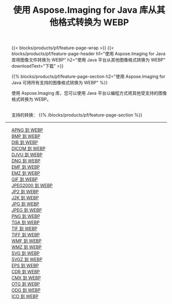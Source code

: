 ﻿---
title: 使用 Aspose.Imaging for Java 库从其他格式转换为 WEBP 
weight: 3920
url: /zh-hans/java/conversion/to/webp 
lang: zh-hans
langdirlevel: 2
locales: zh-hans,ja,it,ru,de,es,fr,nl,id,lt,pl,pt,vi,tr,ko,zh-hant,ar,hi,th,sv,cs,uk,he
description: 使用 Aspose.Imaging，您可以使用 Java 从其他格式转换为 WEBP
---

{{< blocks/products/pf/feature-page-wrap >}}
{{< blocks/products/pf/feature-page-header h1="使用 Aspose.Imaging for Java 库将图像文件转换为 WEBP" h2="使用 Java 平台从其他图像格式转换为 WEBP" downloadText="下载" >}}


{{% blocks/products/pf/feature-page-section  h2="使用 Aspose.Imaging for Java 可将所有支持的图像格式转换为 WEBP" %}}
<p align=justify>使用 Aspose.Imaging 库，您可以使用 Java 平台以编程方式将其他受支持的图像格式转换为 WEBP。</p>
<br/>
支持的转换：
{{% /blocks/products/pf/feature-page-section %}}
<div class="container-fluid productfamilypage bg-gray">
    <div class="convertypes bg-gray agp-content section">
        <div class="container">
		<hr style="margin-left:-20px;"/>
		<div class="row other-converters">
		    <div class='col-md-2 other-converter remove-lp remove-rp'><a href="/imaging/zh-hans/java/conversion/apng-to-webp" >APNG 到 WEBP</a></div>
<div class='col-md-2 other-converter remove-lp remove-rp'><a href="/imaging/zh-hans/java/conversion/bmp-to-webp" >BMP 到 WEBP</a></div>
<div class='col-md-2 other-converter remove-lp remove-rp'><a href="/imaging/zh-hans/java/conversion/dib-to-webp" >DIB 到 WEBP</a></div>
<div class='col-md-2 other-converter remove-lp remove-rp'><a href="/imaging/zh-hans/java/conversion/dicom-to-webp" >DICOM 到 WEBP</a></div>
<div class='col-md-2 other-converter remove-lp remove-rp'><a href="/imaging/zh-hans/java/conversion/djvu-to-webp" >DJVU 到 WEBP</a></div>
<div class='col-md-2 other-converter remove-lp remove-rp'><a href="/imaging/zh-hans/java/conversion/dng-to-webp" >DNG 到 WEBP</a></div>
<div class='col-md-2 other-converter remove-lp remove-rp'><a href="/imaging/zh-hans/java/conversion/emf-to-webp" >EMF 到 WEBP</a></div>
<div class='col-md-2 other-converter remove-lp remove-rp'><a href="/imaging/zh-hans/java/conversion/emz-to-webp" >EMZ 到 WEBP</a></div>
<div class='col-md-2 other-converter remove-lp remove-rp'><a href="/imaging/zh-hans/java/conversion/gif-to-webp" >GIF 到 WEBP</a></div>
<div class='col-md-2 other-converter remove-lp remove-rp'><a href="/imaging/zh-hans/java/conversion/jpeg2000-to-webp" >JPEG2000 到 WEBP</a></div>
<div class='col-md-2 other-converter remove-lp remove-rp'><a href="/imaging/zh-hans/java/conversion/jp2-to-webp" >JP2 到 WEBP</a></div>
<div class='col-md-2 other-converter remove-lp remove-rp'><a href="/imaging/zh-hans/java/conversion/j2k-to-webp" >J2K 到 WEBP</a></div>
<div class='col-md-2 other-converter remove-lp remove-rp'><a href="/imaging/zh-hans/java/conversion/jpg-to-webp" >JPG 到 WEBP</a></div>
<div class='col-md-2 other-converter remove-lp remove-rp'><a href="/imaging/zh-hans/java/conversion/jpeg-to-webp" >JPEG 到 WEBP</a></div>
<div class='col-md-2 other-converter remove-lp remove-rp'><a href="/imaging/zh-hans/java/conversion/png-to-webp" >PNG 到 WEBP</a></div>
<div class='col-md-2 other-converter remove-lp remove-rp'><a href="/imaging/zh-hans/java/conversion/tga-to-webp" >TGA 到 WEBP</a></div>
<div class='col-md-2 other-converter remove-lp remove-rp'><a href="/imaging/zh-hans/java/conversion/tif-to-webp" >TIF 到 WEBP</a></div>
<div class='col-md-2 other-converter remove-lp remove-rp'><a href="/imaging/zh-hans/java/conversion/tiff-to-webp" >TIFF 到 WEBP</a></div>
<div class='col-md-2 other-converter remove-lp remove-rp'><a href="/imaging/zh-hans/java/conversion/wmf-to-webp" >WMF 到 WEBP</a></div>
<div class='col-md-2 other-converter remove-lp remove-rp'><a href="/imaging/zh-hans/java/conversion/wmz-to-webp" >WMZ 到 WEBP</a></div>
<div class='col-md-2 other-converter remove-lp remove-rp'><a href="/imaging/zh-hans/java/conversion/svg-to-webp" >SVG 到 WEBP</a></div>
<div class='col-md-2 other-converter remove-lp remove-rp'><a href="/imaging/zh-hans/java/conversion/svgz-to-webp" >SVGZ 到 WEBP</a></div>
<div class='col-md-2 other-converter remove-lp remove-rp'><a href="/imaging/zh-hans/java/conversion/eps-to-webp" >EPS 到 WEBP</a></div>
<div class='col-md-2 other-converter remove-lp remove-rp'><a href="/imaging/zh-hans/java/conversion/cdr-to-webp" >CDR 到 WEBP</a></div>
<div class='col-md-2 other-converter remove-lp remove-rp'><a href="/imaging/zh-hans/java/conversion/cmx-to-webp" >CMX 到 WEBP</a></div>
<div class='col-md-2 other-converter remove-lp remove-rp'><a href="/imaging/zh-hans/java/conversion/otg-to-webp" >OTG 到 WEBP</a></div>
<div class='col-md-2 other-converter remove-lp remove-rp'><a href="/imaging/zh-hans/java/conversion/odg-to-webp" >ODG 到 WEBP</a></div>
<div class='col-md-2 other-converter remove-lp remove-rp'><a href="/imaging/zh-hans/java/conversion/ico-to-webp" >ICO 到 WEBP</a></div>
                </div>
        </div>
    </div>
</div>
<br/>

